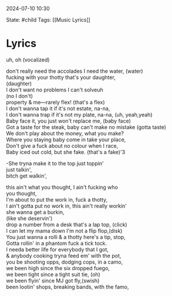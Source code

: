 
2024-07-10 10:30 

State: #child
Tags: [[Music Lyrics]]
# Lyrics

  
<intro>  
  
uh, oh (vocalized)  
  
don't really need the accolades I need the water, (water)  
fucking with your thotty that's your daughter,  
(daughter)  
I don't want no problems I can't solveuh  
(no I don't)  
property & me—rarely flex! (that's a flex)  
I don't wanna tap it if it's not estate, na-na,  
I don't wanna trap if it's not my plate, na-na, (uh, yeah,yeah)  
Baby face it, you just won't replace me, (baby face)  
Got a taste for the steak, baby can't make no mistake (gotta taste)  
We don't play about the money, what you make?  
Where you staying baby come in take your place,  
Don't give a fuck about no colour when I race,  
Baby iced out cold, but she fake. (that's a fake)'3  
  
-She tryna make it to the top just toppin'  
just talkin',  
bitch get walkin',  
  
this ain't what you thought, I ain't fucking who  
you thought,  
I'm about to put the work in, fuck a thotty,  
I ain't gotta put no work in, this ain't really workin'  
she wanna get a burkin,  
(like she deservin')  
drop a number from a desk that's a lap top, (click)  
I can let my mama down I'm not a flip flop,(disk)  
You just wanna a rolli & a thotty here's a tip, stop,  
Gotta rollin' in a phantom fuck a tick tock.  
I needa better life for everybody that I got,  
& anybody cooking tryna feed em' with the pot,  
you be shooting opps, dodging cops, in a camo,  
we been high since the six dropped fuego,  
we been tight since a tight suit tie, (oh)  
we been flyin' since MJ got fly,(swish)  
been lootin' shops, breaking bands, with the famo,